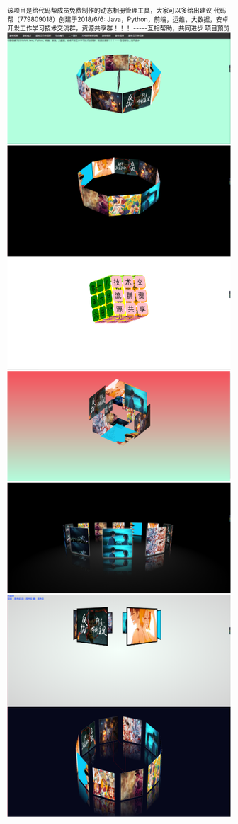 该项目是给代码帮成员免费制作的动态相册管理工具，大家可以多给出建议
代码帮（779809018）创建于2018/6/6: Java，Python，前端，运维，大数据，安卓开发工作学习技术交流群，资源共享群！！！
-----互相帮助，共同进步
项目预览
![Image text](https://github.com/ITLearnHall/img_manage/blob/master/img/1.png)
![Image text](https://github.com/ITLearnHall/img_manage/blob/master/img/2.png)
![Image text](https://github.com/ITLearnHall/img_manage/blob/master/img/3.png)
![Image text](https://github.com/ITLearnHall/img_manage/blob/master/img/4.png)
![Image text](https://github.com/ITLearnHall/img_manage/blob/master/img/5.png)
![Image text](https://github.com/ITLearnHall/img_manage/blob/master/img/6.png)
![Image text](https://github.com/ITLearnHall/img_manage/blob/master/img/7.png)
